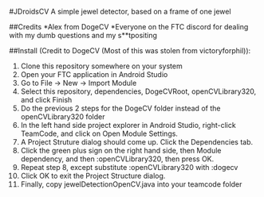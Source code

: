 #JDroidsCV
A simple jewel detector, based on a frame of one jewel

##Credits
*Alex from DogeCV
*Everyone on the FTC discord for dealing with my dumb questions and my s\*\*tpositing

##Install (Credit to DogeCV (Most of this was stolen from victoryforphil)):
1. Clone this repository somewhere on your system
2. Open your FTC application in Android Studio
3. Go to File -> New -> Import Module
4. Select this repository, dependencies, DogeCVRoot, openCVLibrary320, and click Finish
5. Do the previous 2 steps for the DogeCV folder instead of the openCVLibrary320 folder
6. In the left hand side project explorer in Android Studio, right-click TeamCode, and click on Open Module Settings.
7. A Project Struture dialog should come up. Click the Dependencies tab.
8. Click the green plus sign on the right hand side, then Module dependency, and then :openCVLibrary320, then press OK.
9. Repeat step 8, except substitute :openCVLibrary320 with :dogecv
10. Click OK to exit the Project Structure dialog.
11. Finally, copy jewelDetectionOpenCV.java into your teamcode folder